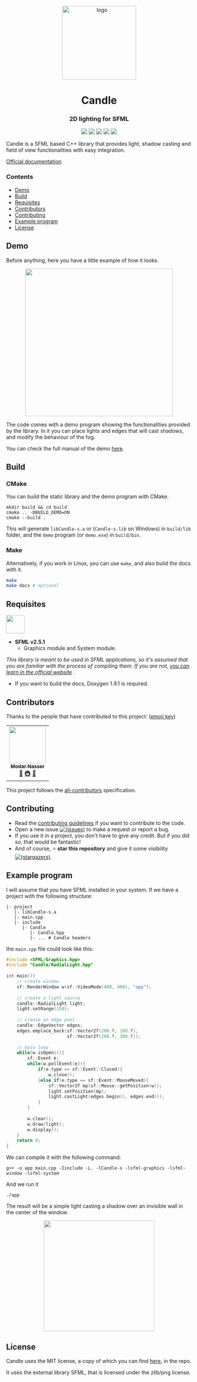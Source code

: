 <p align="center"><a href="https://miguelmj.github.io/Candle"><img src="doc/logo.svg" alt="logo" height="200px"/></a></p>
<h1 align="center">Candle</h1>
<h3 align="center">2D lighting for SFML</h3>
<p align="center">
<img src="https://img.shields.io/badge/C++-11-00599C?style=flat-square&logo=c%2B%2B">
<img src="https://img.shields.io/badge/SFML-v2.5.1-8CC445?logo=SFML&style=flat-square">
<a href="https://miguelmj.github.io/Candle"><img src="https://img.shields.io/badge/code-documented-success?style=flat-square"/></a>
<img src="https://img.shields.io/badge/version-v1.0-informational?style=flat-square"/>
<a href="LICENSE"><img src="https://img.shields.io/badge/license-MIT-informational?style=flat-square"/></a>
</p>
Candle is a SFML based C++ library that provides light, shadow casting and field of view  functionalities with easy integration.

[Official documentation](https://miguelmj.github.io/Candle).

### Contents

- [Demo](#Demo)
- [Build](#Build)
- [Requisites](#Requisites)
- [Contributors](#Contributors)
- [Contributing](#Contributing)
- [Example program](#Example-program)
- [License](#License)

## Demo

Before anything, here you have a little example of how it looks.

<p align="center"><img src="doc/img/demo.gif" height="400"></p>

The code comes with a demo program showing the functionalities provided by the library. In it you can place lights and edges that will cast shadows, and modify the behaviour of the fog.

You can check the full manual of the demo [here](https://miguelmj.github.io/Candle/demo_manual.html).

## Build

### CMake

You can build the static library and the demo program with CMake.

```shell
mkdir build && cd build
cmake .. -DBUILD_DEMO=ON
cmake --build .
```

This will generate `libCandle-s.a` or (`Candle-s.lib` on Windows) in `build/lib` folder, and the `demo` program (or `demo.exe`) in `build/bin`.

###  Make

Alternatively, if you work in Linux, you can use `make`, and also build the docs with it.

```bash
make
make docs # optional	
```

## Requisites

<img src="https://www.sfml-dev.org/download/goodies/sfml-icon.svg" height="50">

- **SFML v2.5.1**
  - Graphics module and System module.

_This library is meant to be used in SFML applications, so it's assumed that you are familiar with the process of compiling them. If you are not, [you can learn in the official website](https://www.sfml-dev.org/tutorials/2.5/)_ . 

- If you want to build the docs, Doxygen 1.9.1 is required.

## Contributors

Thanks to the people that have contributed to this project: ([emoji key](https://allcontributors.org/docs/en/emoji-key))

<!-- ALL-CONTRIBUTORS-LIST:START - Do not remove or modify this section -->
<!-- prettier-ignore-start -->
<!-- markdownlint-disable -->
<table>
  <tr>
    <td align="center"><a href="http://madour.github.io"><img src="https://avatars.githubusercontent.com/u/11854124?v=4?s=100" width="100px;" alt=""/><br /><sub><b>Modar Nasser</b></sub></a><br /><a href="https://github.com/MiguelMJ/Candle/issues?q=author%3AMadour" title="Bug reports">🐛</a> <a href="#infra-Madour" title="Infrastructure (Hosting, Build-Tools, etc)">🚇</a> <a href="https://github.com/MiguelMJ/Candle/commits?author=Madour" title="Documentation">📖</a></td>
  </tr>
</table>

<!-- markdownlint-restore -->
<!-- prettier-ignore-end -->

<!-- ALL-CONTRIBUTORS-LIST:END -->

This project follows the [all-contributors](https://allcontributors.org/) specification.

## Contributing

- Read the [contributing guidelines](CONTRIBUTING.md) if you want to contribute to the code.
- Open a new issue [![(issues)](https://img.shields.io/github/issues/MiguelMJ/Candle?logo=github&style=social)](https://github.com/MiguelMJ/Candle/issues/new) to make a request or report a bug.
- If you use it in a project, you don't have to give any credit. But if you did so, that would be fantastic!
- And of course, :star:  **star this repository** and give it some visibility [![(stargazers)](https://img.shields.io/github/stars/MiguelMJ/Candle?style=social)](https://github.com/MiguelMJ/Candle/stargazers).

## Example program

I will assume that you have SFML installed in your system. If we have a project with the following structure:

```
|- project
   |- libCandle-s.a
   |- main.cpp
   |- include
      |- Candle
         |- Candle.hpp
         |- ... # Candle headers
```

the `main.cpp` file could look like this:

```C++
#include <SFML/Graphics.hpp>
#include "Candle/RadialLight.hpp"
 
int main(){
    // create window
    sf::RenderWindow w(sf::VideoMode(400, 400), "app");
    
    // create a light source
    candle::RadialLight light;
    light.setRange(150);
    
    // create an edge pool
    candle::EdgeVector edges;
    edges.emplace_back(sf::Vector2f(200.f, 100.f), 
                       sf::Vector2f(200.f, 300.f));
    
    // main loop
    while(w.isOpen()){
        sf::Event e;
        while(w.pollEvent(e)){
            if(e.type == sf::Event::Closed){
                w.close();
            }else if(e.type == sf::Event::MouseMoved){
                sf::Vector2f mp(sf::Mouse::getPosition(w));
                light.setPosition(mp);
                light.castLight(edges.begin(), edges.end());
            }
        }
        
        w.clear();
        w.draw(light);
        w.display();
    }
    return 0;
}
```

We can compile it with the following command:

```shell
g++ -o app main.cpp -Iinclude -L. -lCandle-s -lsfml-graphics -lsfml-window -lsfml-system
```

And we run it

```shell
./app
```

The result will be a simple light casting a shadow over an invisible wall in the center of the window.

<p align="center"><img src="doc/img/example.gif" height="300"/></p>

## License

Candle uses the MIT license, a copy of which you can find [here](LICENSE), in the repo.

It uses the external library SFML, that is licensed under the zlib/png license.

